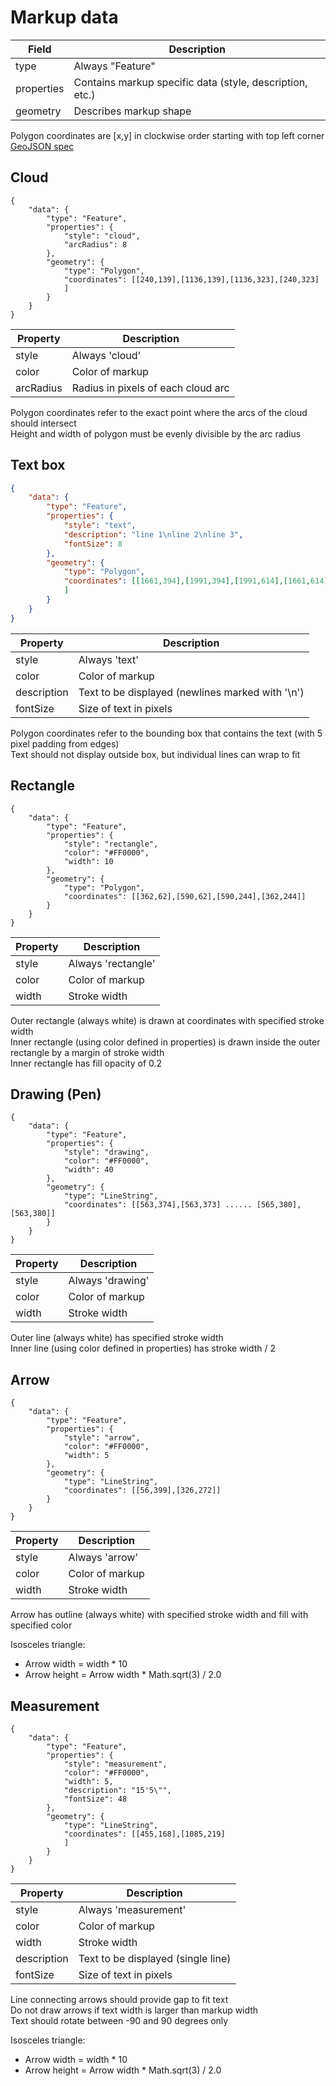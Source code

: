 # Markup data

Field | Description
--------- | -----------
type | Always "Feature"
properties | Contains markup specific data (style, description, etc.)
geometry | Describes markup shape

<aside class="notice">
    Polygon coordinates are [x,y] in clockwise order starting with top left corner
</aside>

<aside class="notice">
    <a href="http://geojson.org/geojson-spec.html">GeoJSON spec</a>
</aside>

## Cloud
```
{
    "data": {
        "type": "Feature",
        "properties": {
            "style": "cloud",
            "arcRadius": 8
        },
        "geometry": {
            "type": "Polygon",
            "coordinates": [[240,139],[1136,139],[1136,323],[240,323]
            ]
        }
    }
}
```

Property | Description
--------- | -----------
style | Always 'cloud'
color | Color of markup
arcRadius | Radius in pixels of each cloud arc

<aside class="notice">
    Polygon coordinates refer to the exact point where the arcs of the cloud should intersect
</aside>
<aside class="notice">
    Height and width of polygon must be evenly divisible by the arc radius
</aside>

## Text box

``` json
{
    "data": {
        "type": "Feature",
        "properties": {
            "style": "text",
            "description": "line 1\nline 2\nline 3",
            "fontSize": 8
        },
        "geometry": {
            "type": "Polygon",
            "coordinates": [[1661,394],[1991,394],[1991,614],[1661,614]
            ]
        }
    }
}
```

Property | Description
--------- | -----------
style | Always 'text'
color | Color of markup
description | Text to be displayed (newlines marked with '\n')
fontSize | Size of text in pixels

<aside class="notice">
    Polygon coordinates refer to the bounding box that contains the text (with 5 pixel padding from edges)
</aside>
<aside class="notice">
    Text should not display outside box, but individual lines can wrap to fit
</aside>

## Rectangle

```
{
    "data": {
        "type": "Feature",
        "properties": {
            "style": "rectangle",
            "color": "#FF0000",
            "width": 10
        },
        "geometry": {
            "type": "Polygon",
            "coordinates": [[362,62],[590,62],[590,244],[362,244]]
        }
    }
}
```

Property | Description
--------- | -----------
style | Always 'rectangle'
color | Color of markup
width | Stroke width


<aside class="notice">
    Outer rectangle (always white) is drawn at coordinates with specified stroke width
</aside>
<aside class="notice">
    Inner rectangle (using color defined in properties) is drawn inside the outer rectangle by a margin of stroke width
</aside>
<aside class="notice">
    Inner rectangle has fill opacity of 0.2
</aside>

## Drawing (Pen)

```
{
    "data": {
        "type": "Feature",
        "properties": {
            "style": "drawing",
            "color": "#FF0000",
            "width": 40
        },
        "geometry": {
            "type": "LineString",
            "coordinates": [[563,374],[563,373] ...... [565,380],[563,380]]
        }
    }
}
```

Property | Description
--------- | -----------
style | Always 'drawing'
color | Color of markup
width | Stroke width

<aside class="notice">
    Outer line (always white) has specified stroke width
</aside>
<aside class="notice">
    Inner line (using color defined in properties) has stroke width / 2
</aside>

## Arrow

```
{
    "data": {
        "type": "Feature",
        "properties": {
            "style": "arrow",
            "color": "#FF0000",
            "width": 5
        },
        "geometry": {
            "type": "LineString",
            "coordinates": [[56,399],[326,272]]
        }
    }
}
```

Property | Description
--------- | -----------
style | Always 'arrow'
color | Color of markup
width | Stroke width

<aside class="notice">
    Arrow has outline (always white) with specified stroke width and fill with specified color
</aside>

Isosceles triangle:

* Arrow width = width * 10
* Arrow height =  Arrow width * Math.sqrt(3) / 2.0

## Measurement

```
{
    "data": {
        "type": "Feature",
        "properties": {
            "style": "measurement",
            "color": "#FF0000",
            "width": 5,
            "description": "15'5\"",
            "fontSize": 48
        },
        "geometry": {
            "type": "LineString",
            "coordinates": [[455,168],[1085,219]
            ]
        }
    }
}
```

Property | Description
--------- | -----------
style | Always 'measurement'
color | Color of markup
width | Stroke width
description | Text to be displayed (single line)
fontSize | Size of text in pixels

<aside class="notice">
    Line connecting arrows should provide gap to fit text
</aside>
<aside class="notice">
    Do not draw arrows if text width is larger than markup width
</aside>
<aside class="notice">
    Text should rotate between -90 and 90 degrees only
</aside>


Isosceles triangle:

* Arrow width = width * 10
* Arrow height =  Arrow width * Math.sqrt(3) / 2.0